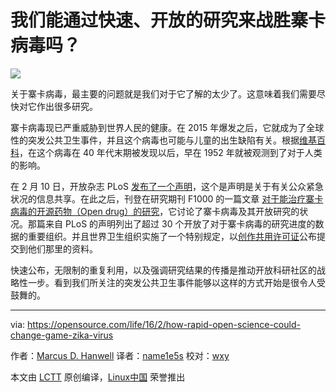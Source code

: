 我们能通过快速、开放的研究来战胜寨卡病毒吗？
============================================================

![](https://opensource.com/sites/default/files/styles/image-full-size/public/images/life/OSDC_LifeScience_OpenScience_520x292_12268077_0614MM.png?itok=3ZD2Mce9)

关于寨卡病毒，最主要的问题就是我们对于它了解的太少了。这意味着我们需要尽快对它作出很多研究。

寨卡病毒现已严重威胁到世界人民的健康。在 2015 年爆发之后，它就成为了全球性的突发公共卫生事件，并且这个病毒也可能与儿童的出生缺陷有关。根据[维基百科][4]，在这个病毒在 40 年代末期被发现以后，早在 1952 年就被观测到了对于人类的影响。

在 2 月 10 日，开放杂志 PLoS [发布了一个声明][1]，这个是声明是关于有关公众紧急状况的信息共享。在此之后，刊登在研究期刊 F1000 的一篇文章 [对于能治疗寨卡病毒的开源药物（Open drug）的研究][2]，它讨论了寨卡病毒及其开放研究的状况。那篇来自 PLoS 的声明列出了超过 30 个开放了对于寨卡病毒的研究进度的数据的重要组织。并且世界卫生组织实施了一个特别规定，以[创作共用许可证][3]公布提交到他们那里的资料。

快速公布，无限制的重复利用，以及强调研究结果的传播是推动开放科研社区的战略性一步。看到我们所关注的突发公共卫生事件能够以这样的方式开始是很令人受鼓舞的。

--------------------------------------------------------------------------------

via: https://opensource.com/life/16/2/how-rapid-open-science-could-change-game-zika-virus

作者：[Marcus D. Hanwell][a]
译者：[name1e5s](https://github.com/name1e5s)
校对：[wxy](https://github.com/wxy)

本文由 [LCTT](https://github.com/LCTT/TranslateProject) 原创编译，[Linux中国](https://linux.cn/) 荣誉推出

[a]: https://opensource.com/users/mhanwell
[1]: http://blogs.plos.org/plos/2016/02/statement-on-data-sharing-in-public-health-emergencies/
[2]: http://f1000research.com/articles/5-150/v1
[3]: https://creativecommons.org/licenses/by/3.0/igo/
[4]: https://en.wikipedia.org/wiki/Zika_virus